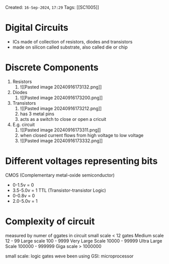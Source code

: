 Created: `16-Sep-2024`, `17:29`
Tags: [[SC1005]]

# Digital Circuits
 - ICs made of collection of resistors, diodes and transistors
 - made on silicon called substrate, also called die or chip

# Discrete Components
1. Resistors
	1. ![[Pasted image 20240916173132.png]]
2. Diodes
	1. ![[Pasted image 20240916173200.png]]
3. Transistors
	1. ![[Pasted image 20240916173212.png]]
	2. has 3 metal pins
	3. acts as a switch to close or open a cricuit
4. E.g. circuit
	1. ![[Pasted image 20240916173311.png]]
	2. when closed current flows from high voltage to low voltage
	3. ![[Pasted image 20240916173332.png]]

# Different voltages representing bits
CMOS (Complementary metal-oxide semiconductor)
- 0-1.5v = 0
- 3.5-5.0v = 1
TTL (Transistor-transistor Logic)
- 0-0.8v = 0
- 2.0-5.0v = 1

# Complexity of circuit
measured by numer of ggates in circuit
small scale < 12 gates
Medium scale 12 - 99
Large scale 100 - 9999
Very Large Scale 10000 - 99999
Ultra Large Scale 100000 - 999999
Giga scale > 1000000

small scale: logic gates weve been using
GSI: microprocessor
